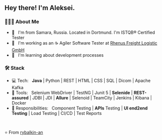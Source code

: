 <h2> Hey there! I'm Aleksei.</h2>

<h3> 👨🏻‍💻 About Me </h3>

- 🤔 &nbsp; I'm from Samara, Russia. Located in Dortmund. I'm ISTQB® Certified Tester
- 💼 &nbsp; I'm working as an :coffee: Agiler Software Tester at [Rhenus Freight Logistic GmbH](https://www.rhenus.group/)
- 🌱 &nbsp; I'm learning about development processes

<h3>🛠 Stack</h3>

- 💻 Tech: &nbsp; <b>Java</b> | Python | REST | HTML | CSS | SQL | Dicom | Apache Kafka 
- 🔧 Tools: &nbsp; Selenium WebDriver | TestNG | Junit 5 | <b>Selenide</b> | <b>REST-assured</b> | JDBI | JDI | <b>Allure</b> | Selenoid | TeamCity | Jenkins  | Kibana | Docker
- :hammer: Responsibilities: &nbsp; Component Testing | <b>APIs</b> Testing | <b>UI end2end Testing</b> | Load Testing | CI/CD | Test Reports
<br/>

⭐️ From [rybalkin-an](https://github.com/rybalkin-an)
